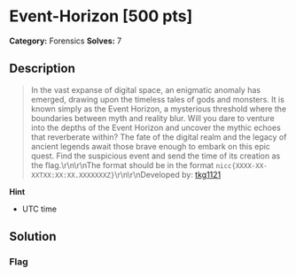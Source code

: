 # Event-Horizon [500 pts]

**Category:** Forensics
**Solves:** 7

## Description
>In the vast expanse of digital space, an enigmatic anomaly has emerged, drawing upon the timeless tales of gods and monsters. It is known simply as the Event Horizon, a mysterious threshold where the boundaries between myth and reality blur. Will you dare to venture into the depths of the Event Horizon and uncover the mythic echoes that reverberate within? The fate of the digital realm and the legacy of ancient legends await those brave enough to embark on this epic quest. Find the suspicious event and send the time of its creation as the flag.\r\n\r\nThe format should be in the format `nicc{XXXX-XX-XXTXX:XX:XX.XXXXXXXZ}`\r\n\r\nDeveloped by: [tkg1121](https://github.com/tkg1121)

**Hint**
* UTC time

## Solution

### Flag

